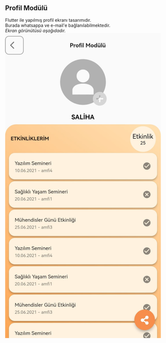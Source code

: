 ## Profil Modülü

Flutter ile yapılmış profil ekranı tasarımıdır. </br>
Burada whatsappa ve e-mail'e bağlanılabilmektedir. </br>
*Ekran görünütüsü aşağıdadır.*</br>
![Ekran Görüntüsü](ProfilModulu.png)

